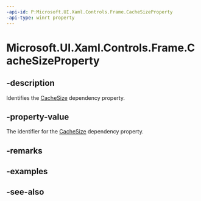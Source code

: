 ```yaml
---
-api-id: P:Microsoft.UI.Xaml.Controls.Frame.CacheSizeProperty
-api-type: winrt property
---
```


<!-- Property syntax
public Windows.UI.Xaml.DependencyProperty CacheSizeProperty { get; }
-->

# Microsoft.UI.Xaml.Controls.Frame.CacheSizeProperty

## -description
Identifies the [CacheSize](frame_cachesize.md) dependency property.

## -property-value
The identifier for the [CacheSize](frame_cachesize.md) dependency property.

## -remarks

## -examples

## -see-also
